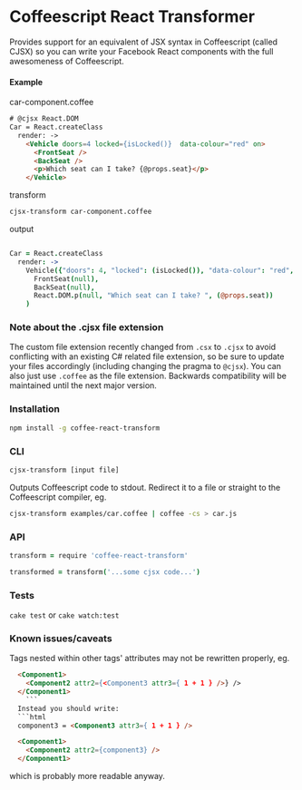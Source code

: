 # Coffeescript React Transformer

Provides support for an equivalent of JSX syntax in Coffeescript (called CJSX) so you can write your Facebook React components with the full awesomeness of Coffeescript.

#### Example

car-component.coffee

```html
# @cjsx React.DOM
Car = React.createClass
  render: ->
    <Vehicle doors=4 locked={isLocked()}  data-colour="red" on>
      <FrontSeat />
      <BackSeat />
      <p>Which seat can I take? {@props.seat}</p>
    </Vehicle>
```

transform

```bash
cjsx-transform car-component.coffee
```

output

```coffeescript

Car = React.createClass
  render: ->
    Vehicle({"doors": 4, "locked": (isLocked()), "data-colour": "red", "on": true},
      FrontSeat(null),
      BackSeat(null),
      React.DOM.p(null, "Which seat can I take? ", (@props.seat))
    )
```

### Note about the .cjsx file extension
The custom file extension recently changed from `.csx` to `.cjsx` to avoid conflicting with an existing C# related file extension, so be sure to update your files accordingly (including changing the pragma to  `@cjsx`). You can also just use `.coffee` as the file extension. Backwards compatibility will be maintained until the next major version.

### Installation
```bash
npm install -g coffee-react-transform
```

### CLI

```bash
cjsx-transform [input file]
```
Outputs Coffeescript code to stdout. Redirect it to a file or straight to the Coffeescript compiler, eg.
```bash
cjsx-transform examples/car.coffee | coffee -cs > car.js
```

### API
```coffeescript
transform = require 'coffee-react-transform'

transformed = transform('...some cjsx code...')
```

### Tests

`cake test` or `cake watch:test`


### Known issues/caveats
 Tags nested within other tags' attributes may not be rewritten properly, eg.
```html
  <Component1>
  	<Component2 attr2={<Component3 attr3={ 1 + 1 } />} />
  </Component1>
	```
  Instead you should write:
  ```html
  component3 = <Component3 attr3={ 1 + 1 } />

  <Component1>
    <Component2 attr2={component3} />
  </Component1>
  ```
  which is probably more readable anyway.
